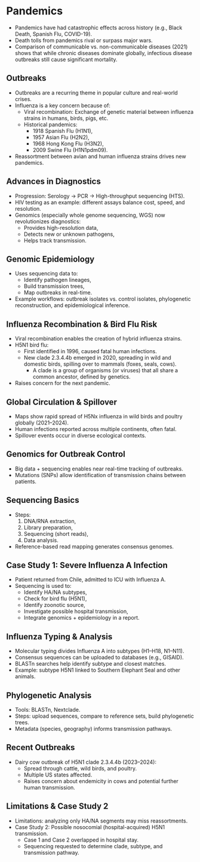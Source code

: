 # Pandemics

- Pandemics have had catastrophic effects across history (e.g., Black Death, Spanish Flu, COVID-19).
- Death tolls from pandemics rival or surpass major wars.
- Comparison of communicable vs. non-communicable diseases (2021) shows that while chronic diseases
  dominate globally, infectious disease outbreaks still cause significant mortality.

## Outbreaks

- Outbreaks are a recurring theme in popular culture and real-world crises.
- Influenza is a key concern because of:
  - Viral recombination: Exchange of genetic material between influenza strains in humans, birds,
    pigs, etc.
  - Historical pandemics:
    - 1918 Spanish Flu (H1N1),
    - 1957 Asian Flu (H2N2),
    - 1968 Hong Kong Flu (H3N2),
    - 2009 Swine Flu (H1N1pdm09).
- Reassortment between avian and human influenza strains drives new pandemics.

## Advances in Diagnostics

- Progression: Serology → PCR → High-throughput sequencing (HTS).
- HIV testing as an example: different assays balance cost, speed, and resolution.
- Genomics (especially whole genome sequencing, WGS) now revolutionizes diagnostics:
  - Provides high-resolution data,
  - Detects new or unknown pathogens,
  - Helps track transmission.

## Genomic Epidemiology

- Uses sequencing data to:
  - Identify pathogen lineages,
  - Build transmission trees,
  - Map outbreaks in real-time.
- Example workflows: outbreak isolates vs. control isolates, phylogenetic reconstruction, and
  epidemiological inference.

## Influenza Recombination & Bird Flu Risk

- Viral recombination enables the creation of hybrid influenza strains.
- H5N1 bird flu:
  - First identified in 1996, caused fatal human infections.
  - New clade 2.3.4.4b emerged in 2020, spreading in wild and domestic birds, spilling over to
    mammals (foxes, seals, cows).
    - A clade is a group of organisms (or viruses) that all share a common ancestor, defined by
      genetics.
- Raises concern for the next pandemic.

## Global Circulation & Spillover

- Maps show rapid spread of H5Nx influenza in wild birds and poultry globally (2021–2024).
- Human infections reported across multiple continents, often fatal.
- Spillover events occur in diverse ecological contexts.

## Genomics for Outbreak Control

- Big data + sequencing enables near real-time tracking of outbreaks.
- Mutations (SNPs) allow identification of transmission chains between patients.

## Sequencing Basics

- Steps:
  1. DNA/RNA extraction,
  2. Library preparation,
  3. Sequencing (short reads),
  4. Data analysis.
- Reference-based read mapping generates consensus genomes.

## Case Study 1: Severe Influenza A Infection

- Patient returned from Chile, admitted to ICU with Influenza A.
- Sequencing is used to:
  - Identify HA/NA subtypes,
  - Check for bird flu (H5N1),
  - Identify zoonotic source,
  - Investigate possible hospital transmission,
  - Integrate genomics + epidemiology in a report.

## Influenza Typing & Analysis

- Molecular typing divides Influenza A into subtypes (H1–H18, N1–N11).
- Consensus sequences can be uploaded to databases (e.g., GISAID).
- BLASTn searches help identify subtype and closest matches.
- Example: subtype H5N1 linked to Southern Elephant Seal and other animals.

## Phylogenetic Analysis

- Tools: BLASTn, Nextclade.
- Steps: upload sequences, compare to reference sets, build phylogenetic trees.
- Metadata (species, geography) informs transmission pathways.

## Recent Outbreaks

- Dairy cow outbreak of H5N1 clade 2.3.4.4b (2023–2024):
  - Spread through cattle, wild birds, and poultry.
  - Multiple US states affected.
  - Raises concern about endemicity in cows and potential further human transmission.

## Limitations & Case Study 2

- Limitations: analyzing only HA/NA segments may miss reassortments.
- Case Study 2: Possible nosocomial (hospital-acquired) H5N1 transmission.
  - Case 1 and Case 2 overlapped in hospital stay.
  - Sequencing requested to determine clade, subtype, and transmission pathway.

